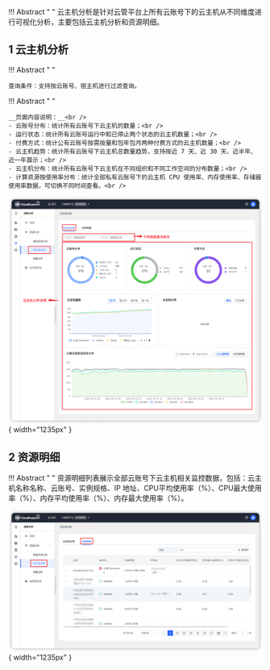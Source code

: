 
!!! Abstract " "
    云主机分析是针对云管平台上所有云账号下的云主机从不同维度进行可视化分析，主要包括云主机分析和资源明细。

## 1 云主机分析

!!! Abstract " "

    查询条件：支持按云账号、宿主机进行过滤查询。

!!! Abstract " "

    __页面内容说明：__<br />
    - 云账号分布：统计所有云账号下云主机的数量；<br />
    - 运行状态：统计所有云账号运行中和已停止两个状态的云主机数量；<br />
    - 付费方式：统计公有云账号按需按量和包年包月两种付费方式的云主机数量；<br />
    - 云主机趋势：统计所有云账号下云主机总数量趋势，支持按近 7 天、近 30 天、近半年、近一年展示；<br />
    - 云主机分布：统计所有云账号下云主机在不同组织和不同工作空间的分布数量；<br />
    - 计算资源按使用率分布：统计全部私有云账号下的云主机 CPU 使用率、内存使用率、存储器使用率数据，可切换不同时间查看。<br />

![云主机分析](../../img/operation-analytics/server_analysis/云主机分析.png){ width="1235px" }  

## 2 资源明细

!!! Abstract " "
    资源明细列表展示全部云账号下云主机相关监控数据，包括：云主机名称名称、云账号、实例规格、IP 地址、CPU平均使用率（%）、CPU最大使用率（%）、内存平均使用率（%）、内存最大使用率（%）。<br />

![资源明细](../../img/operation-analytics/server_analysis/资源明细.png){ width="1235px" } 